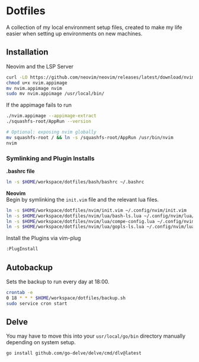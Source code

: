 # Dotfiles
A collection of my local environment setup files, created to make my life easier when setting up environments on new machines.

## Installation
Neovim and the LSP Server
```bash
curl -LO https://github.com/neovim/neovim/releases/latest/download/nvim.appimage
chmod u+x nvim.appimage
mv nvim.appimage nvim
sudo mv nvim.appimage /usr/local/bin/
```

If the appimage fails to run
```bash
./nvim.appimage --appimage-extract
./squashfs-root/AppRun --version

# Optional: exposing nvim globally
mv squashfs-root / && ln -s /squashfs-root/AppRun /usr/bin/nvim
nvim
```

### Symlinking and Plugin Installs
**.bashrc file**  
```bash
ln -s $HOME/workspace/dotfiles/bash/bashrc ~/.bashrc
```

**Neovim**  
Begin by symlinking the `init.vim` file and the relevant lua files.
```bash
ln -s $HOME/workspace/dotfiles/nvim/init.vim ~/.config/nvim/init.vim
ln -s $HOME/workspace/dotfiles/nvim/lua/bash-ls.lua ~/.config/nvim/lua/bash-ls.lua
ln -s $HOME/workspace/dotfiles/nvim/lua/compe-config.lua ~/.config/nvim/lua/compe-config.lua
ln -s $HOME/workspace/dotfiles/nvim/lua/gopls-ls.lua ~/.config/nvim/lua/gopls-ls.lua
```
  
Install the Plugins via vim-plug  
```bash
:PlugInstall
```

## Autobackup
Sets the backup to run every day at 18:00. 
```bash
crontab -e
0 18 * * * $HOME/workspace/dotfiles/backup.sh
sudo service cron start
```

## Delve
You may have to move this into your `usr/local/go/bin` directory manually depending on system setup.
```
go install github.com/go-delve/delve/cmd/dlv@latest
```
